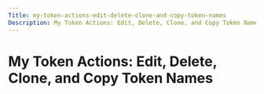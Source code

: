 ```yaml
---
Title: my-token-actions-edit-delete-clone-and-copy-token-names
Description: My Token Actions: Edit, Delete, Clone, and Copy Token Names
---
```


# My Token Actions: Edit, Delete, Clone, and Copy Token Names

